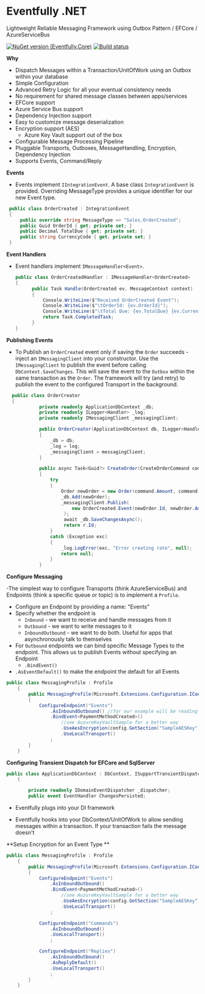 # Eventfully .NET
Lightweight Reliable Messaging Framework using Outbox Pattern / EFCore / AzureServiceBus 

[![NuGet version (Eventfully.Core)](https://img.shields.io/nuget/v/Eventfully.Core.svg?style=flat-square)](https://www.nuget.org/packages/Eventfully.Core/)
[![Build status](https://ci.appveyor.com/api/projects/status/38p46q88w79akoe7?svg=true)](https://ci.appveyor.com/project/cfrenzel/eventfully)

**Why**
- Dispatch Messages within a Transaction/UnitOfWork using an Outbox within your database
- Simple Configuration
- Advanced Retry Logic for all your eventual consistency needs
- No requirement for shared message classes between apps/services
- EFCore support
- Azure Service Bus support
- Dependency Injection support 
- Easy to customize message deserialization
- Encryption support (AES)
  - Azure Key Vault support out of the box
- Configurable Message Processing Pipeline
- Pluggable Transports, Outboxes, MessageHandling, Encryption, Dependency Injection
- Supports Events, Command/Reply


**Events**

- Events implement <code>IIntegrationEvent</code>.  A base class <code>IntegrationEvent</code> is provided.  Overriding MessageType provides a unique identifier for our new Event type.   
```csharp
 public class OrderCreated : IntegrationEvent
 {
     public override string MessageType => "Sales.OrderCreated";
     public Guid OrderId { get; private set; }
     public Decimal TotalDue { get; private set; }
     public string CurrencyCode { get; private set; }
 }
```
**Event Handlers**

- Event handlers implement <code>IMessageHandler&lt;Event&gt;</code>.
  
  ```csharp
  public class OrderCreatedHandler : IMessageHandler<OrderCreated>
  {
        public Task Handle(OrderCreated ev, MessageContext context)
        {
            Console.WriteLine($"Received OrderCreated Event");
            Console.WriteLine($"\tOrderId: {ev.OrderId}");
            Console.WriteLine($"\tTotal Due: {ev.TotalDue} {ev.CurrencyCode}");
            return Task.CompletedTask;
        }
  }
  ```

**Publishing Events**
- To Publish an <code>OrderCreated</code> event only if saving the <code>Order</code> succeeds - inject an <code>IMessagingClient</code> into your constructor.  Use the <code>IMessagingClient</code> to publish the event before calling <code>DbContext.SaveChanges</code>.  This will save the event to the <code>Outbox</code> within the same transaction as the <code>Order</code>.  The framework will try (and retry) to publish the event to the configured Transport in the background.

```csharp
  public class OrderCreator
  {
            private readonly ApplicationDbContext _db;
            private readonly ILogger<Handler> _log;
            private readonly IMessagingClient _messagingClient;

            public OrderCreator(ApplicationDbContext db, ILogger<Handler> log, IMessagingClient messagingClient)
            {
                _db = db;
                _log = log;
                _messagingClient = messagingClient;
            }

            public async Task<Guid?> CreateOrder(CreateOrderCommand command, CancellationToken cancellationToken)
            {
                try
                {
                    Order newOrder = new Order(command.Amount, command.OrderedAtUtc);
                    _db.Add(newOrder);
                    _messagingClient.Publish(
                        new OrderCreated.Event(newOrder.Id, newOrder.Amount, "USD", null)
                     );
                     await _db.SaveChangesAsync();
                     return r.Id;
                }
                catch (Exception exc)
                {
                    _log.LogError(exc, "Error creating rate", null);
                    return null;
                }
            }
```

**Configure Messaging**

-The simplest way to configure Transports (think AzureServiceBus) and Endpoints (think a specific queue or topic) is to implement a <code>Profile</code>.
  - Configure an Endpoint by providing a name: "Events"
  - Specify whether the endpoint is 
    - <code>Inbound</code> - we want to receive and handle messages from it
    - <code>Outbound</code> - we want to write messages to it
    - <code>InboundOutbound</code> - we want to do both.  Useful for apps that asynchronously talk to themselves
  - For <code>Outbound</code> endpoints we can bind specific Message Types to the endpoint.  This allows us to publish Events without specifying an Endpoint
    - <code>.BindEvent<OrderCreated>()</code>
  - <code>.AsEventDefault()</code> to make the endpoint the default for all Events
```csharp
public class MessagingProfile : Profile
    {
        public MessagingProfile(Microsoft.Extensions.Configuration.IConfiguration config)
        {
            ConfigureEndpoint("Events")
                .AsInboundOutbound() //for our example will be reading and writing to this endpoint
                .BindEvent<PaymentMethodCreated>()
                    //see AuzureKeyVaultSample for a better way
                    .UseAesEncryption(config.GetSection("SampleAESKey").Value)
                    .UseLocalTransport()
                ;
        }
    }
```

**Configuring Transient Dispatch for EFCore and SqlServer**

```csharp
public class ApplicationDbContext : DbContext, ISupportTransientDispatch
    {

        private readonly IDomainEventDispatcher _dispatcher;
        public event EventHandler ChangesPersisted;
```



- Eventfully plugs into your DI framework

- Eventfully hooks into your DbContext/UnitOfWork to allow sending messages within a transaction.  If your transaction fails the message doesn't 



**Setup Encryption for an Event Type **
```csharp
public class MessagingProfile : Profile
    {
        public MessagingProfile(Microsoft.Extensions.Configuration.IConfiguration config)
        {
            ConfigureEndpoint("Events")
                .AsInboundOutbound()
                .BindEvent<PaymentMethodCreated>()
                    //see AuzureKeyVaultSample for a better way
                    .UseAesEncryption(config.GetSection("SampleAESKey").Value)
                    .UseLocalTransport()
                ;

            ConfigureEndpoint("Commands")
                .AsInboundOutbound()
                .UseLocalTransport()
                ;

            ConfigureEndpoint("Replies")
                .AsInboundOutbound()
                .AsReplyDefault()
                .UseLocalTransport()
                ;
        }
    }
```
